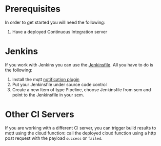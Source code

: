 # Prerequisites
In order to get started you will need the following:
1) Have a deployed Continuous Integration server

# Jenkins
If you work with Jenkins you can use the [Jenkinsfile](./Jenkinsfile). All you have to do is the following:
1) Install the mqtt [notification plugin](https://wiki.jenkins.io/display/JENKINS/MQTT+Notification+Plugin)
2) Put your Jenkinsfile under source code control
3) Create a new Item of type Pipeline, choose Jenkinsfile from scm and point to the Jenkinsfile in your scm.

# Other CI Servers
If you are working with a different CI server, you can trigger build results to mqtt using the cloud function: call the deployed cloud function using a http post request with the payload `success` or `failed`.